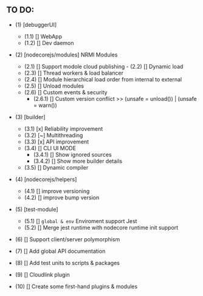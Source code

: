 ## TO DO:

- (1) [debuggerUI]
    - (1.1) [] WebApp
    - (1.2) [] Dev daemon

- (2) [nodecorejs/modules] NRMI Modules
    - (2.1) [] Support modole cloud publishing
    - (2.2) [] Dynamic load
    - (2.3) [] Thread workers & load balancer
    - (2.4) [] Module hierarchical load order from internal to external
    - (2.5) [] Unload modules
    - (2.6) [] Custom events & security
      - (2.6.1) [] Custom version conflict >> (unsafe = unload()) | (unsafe = warn())

- (3) [builder]
    - (3.1) [x] Reliability improvement
    - (3.2) [~] Multithreading
    - (3.3) [x] API improvement
    - (3.4) [] CLI UI MODE
      - (3.4.1) [] Show ignored sources
      - (3.4.2) [] Show more builder details
    - (3.5) [] Dynamic compiler

- (4) [nodecorejs/helpers]
  - (4.1) [] improve versioning
  - (4.2) [] improve bump version

- (5) [test-module]
  - (5.1) [] `global & env` Enviroment support Jest
  - (5.2) [] Merge jest runtime with nodecore runtime init support

- (6) [] Support client/server polymorphism

- (7) [] Add global API documentation
- (8) [] Add test units to scripts & packages

- (9) [] Cloudlink plugin
- (10) [] Create some first-hand plugins & modules